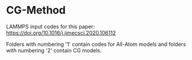 # CG-Method
LAMMPS input codes for this paper: https://doi.org/10.1016/j.ijmecsci.2020.106112

Folders with numbering '1' contain codes for All-Atom models and folders with numbering '2' contain CG models.